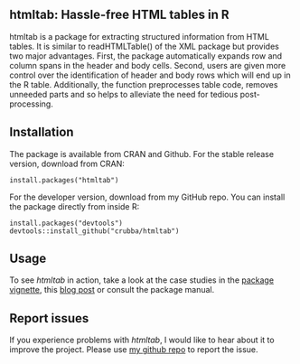 ## htmltab: Hassle-free HTML tables in R
htmltab is a package for extracting structured information from HTML tables. It is similar to readHTMLTable() of the XML package but provides two major advantages. First, the package automatically expands row and column spans in the header and body cells. Second, users are given more control over the identification of header and body rows which will end up in the R table. Additionally, the function preprocesses table code, removes unneeded parts and so helps to alleviate the need for tedious post-processing.

## Installation 
The package is available from CRAN and Github. For the stable release version, download from CRAN:

```
install.packages("htmltab")
```

For the developer version, download from my GitHub repo. You can install the package directly from inside R:

```
install.packages("devtools")
devtools::install_github("crubba/htmltab")
```

## Usage
To see *htmltab* in action, take a look at the case studies in the [package vignette](http://cran.r-project.org/web/packages/htmltab/vignettes/htmltab.html), this [blog post](http://r-datacollection.com/blog/htmltab-Next-version-and-CRAN-release/) or consult the package manual.

## Report issues
If you experience problems with *htmltab*, I would like to hear about it to improve the project. Please use [my github repo](https://github.com/crubba/htmltab/issues) to report the issue.
